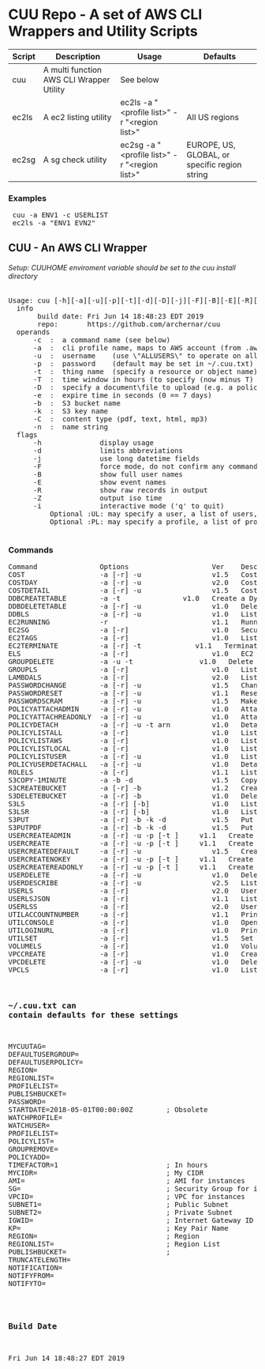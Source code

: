 # CUU Repo - A set of AWS CLI Wrappers and Utility Scripts
Script | Description | Usage | Defaults
------ | ----------- | ----- | --------
cuu | A multi function AWS CLI Wrapper Utility | See below
ec2ls | A ec2 listing utility | ec2ls -a "\<profile list\>" -r "\<region list\>" | All US regions
ec2sg | A sg check utility | ec2sg -a "\<profile list\>" -r "\<region list\>" | EUROPE, US, GLOBAL, or specific region string
### Examples
<pre>
 cuu -a ENV1 -c USERLIST
 ec2ls -a "ENV1 EVN2"
</pre>
 
## CUU - An AWS CLI Wrapper
###### Setup:  CUUHOME enviroment variable should be set to the cuu install directory
<pre>
Usage: cuu [-h][-a][-u][-p][-t][-d][-D][-j][-F][-B][-E][-R][-Z][-i][-c][-e]
  info
       build date: Fri Jun 14 18:48:23 EDT 2019
       repo:       https://github.com/archernar/cuu
  operands
      -c  <operand>:  a command name (see below)
      -a  <operand>:  cli profile name, maps to AWS account (from .aws/config)
      -u  <operand>:  username    (use \"ALLUSERS\" to operate on all users)
      -p  <operand>:  password    (default may be set in ~/.cuu.txt)
      -t  <operand>:  thing name  (specify a resource or object name)
      -T  <operand>:  time window in hours (to specify (now minus T) to now)
      -D  <operand>:  specify a document\file to upload (e.g. a policy document)
      -e  <operand>:  expire time in seconds (0 == 7 days)
      -b  <operand>:  S3 bucket name
      -k  <operand>:  S3 key name
      -C  <operand>:  content type (pdf, text, html, mp3)
      -n  <operand>:  name string
  flags
      -h              display usage
      -d              limits abbreviations
      -j              use long datetime fields
      -F              force mode, do not confirm any command
      -B              show full user names
      -E              show event names
      -R              show raw records in output
      -Z              output iso time
      -i              interactive mode ('q' to quit)
          Optional :UL: may specify a user, a list of users, a file, or the keyword ALLUSERS
          Optional :PL: may specify a profile, a list of profiles, or the special keyword ALLPROFILES
 
</pre>
### Commands  
<pre>
Command               Options                    Ver    Description                                   Aliases
COST                  -a [-r] -u                 v1.5   Cost report                                   -
COSTDAY               -a [-r] -u                 v2.0   Cost report last month to today (gnuplot)     -
COSTDETAIL            -a [-r] -u                 v1.5   Cost detail report                            -
DDBCREATETABLE        -a -t <table>              v1.0   Create a DynamoDB table                       -
DDBDELETETABLE        -a [-r] -u                 v1.0   Delete DynamoDB table                         -
DDBLS                 -a [-r] -u                 v1.0   List DynamoDB tables                          DDBLIST 
EC2RUNNING            -r                         v1.1   Running EC2 Instances                         RUNNING 
EC2SG                 -a [-r]                    v1.0   Security Group Detail Report                  -
EC2TAGS               -a [-r]                    v1.0   List EC2 Tags                                 ECT 
EC2TERMINATE          -a [-r] -t <id>            v1.1   Terminate Instance                            -
ELS                   -a [-r]                    v1.0   EC2 List with CPU Utilization                 ECPU ECPULS 
GROUPDELETE           -a -u -t <g>               v1.0   Delete group from profile by group name       -
GROUPLS               -a [-r]                    v1.0   List groups in profile                        GROUPLIST LISTGROUPS 
LAMBDALS              -a [-r]                    v2.0   List Lambda Functions                         LAMBDATLIST 
PASSWORDCHANGE        -a [-r] -u                 v1.5   Change a users password (given pword)         CHANGEPASSWORD 
PASSWORDRESET         -a [-r] -u                 v1.1   Reset useir password to a random password     RESET PASSWORD 
PASSWORDSCRAM         -a [-r] -u                 v1.5   Make a users password unknown                 SCRAMPASSWORD SCRAM 
POLICYATTACHADMIN     -a [-r] -u                 v1.0   Attach admin policy to user                   ADMINACCESS 
POLICYATTACHREADONLY  -a [-r] -u                 v1.0   Attach readonly policy to user                READONLYACCESS 
POLICYDETACH          -a [-r] -u -t arn          v1.0   Detach policy from user                       -
POLICYLISTALL         -a [-r]                    v1.0   List all policies                             LISTALLPOLICIES POLICYLS 
POLICYLISTAWS         -a [-r]                    v1.0   List all AWS policies                         LISTAWSPOLICIES 
POLICYLISTLOCAL       -a [-r]                    v1.0   List local policies                           LISTLOCALPOLICIES 
POLICYLISTUSER        -a [-r] -u                 v1.0   List policies atttached to user               LISTUSERPOLICIES 
POLICYUSERDETACHALL   -a [-r] -u                 v1.0   Detach all policies from user                 DETACHUSERPOLICIES 
ROLELS                -a [-r]                    v1.1   List Roles                                    ROLESLIST LISTROLES 
S3COPY-1MINUTE        -a -b -d                   v1.5   Copy Document to S3, Expires in 1 Minute      S3C1M 
S3CREATEBUCKET        -a [-r] -b                 v1.2   Create S3 Bucket                              S3CB 
S3DELETEBUCKET        -a [-r] -b                 v1.0   Delete S3 Bucket                              S3RB 
S3LS                  -a [-r] [-b]               v1.0   List S3                                       S3LIST LB 
S3LSR                 -a [-r] [-b]               v1.0   List S3 (recursive)                           S3LISTR LBR 
S3PUT                 -a [-r] -b -k -d           v1.5   Put S3 Object                                 -
S3PUTPDF              -a [-r] -b -k -d           v1.5   Put S3 PDF Object                             -
USERCREATEADMIN       -a [-r] -u -p [-t <g>]     v1.1   Create admin user                             CREATEADMINUSER 
USERCREATE            -a [-r] -u -p [-t <g>]     v1.1   Create a user and assign access keys          CREATEUSER 
USERCREATEDEFAULT     -a [-r] -u                 v1.5   Create a user with default settings           CREATEDEFAULTUSER CDU 
USERCREATENOKEY       -a [-r] -u -p [-t <g>]     v1.1   Create user with no access keys               CREATEUSERNOKEY 
USERCREATEREADONLY    -a [-r] -u -p [-t <g>]     v1.1   Create readonly user                          CREATEREADONLYUSER 
USERDELETE            -a [-r] -u                 v1.0   Delete user                                   DELETEUSER 
USERDESCRIBE          -a [-r] -u                 v2.5   List groups & policies a/w user or userlist   DESCRIBEUSERS DU 
USERLS                -a [-r]                    v2.0   User listing                                  USERLIST LISTUSERS LU 
USERLSJSON            -a [-r]                    v1.1   List users (json format)                      USERLISTJSON LUJ 
USERLSS               -a [-r]                    v2.0   User listing in simple format                 LUS 
UTILACCOUNTNUMBER     -a [-r]                    v1.1   Print account number                          ACCOUNTNUMBER 
UTILCONSOLE           -a [-r]                    v1.0   Open AWS Console                              CONSOLE 
UTILOGINURL           -a [-r]                    v1.0   Print console login URL                       LOGINURL LOGIN 
UTILSET               -a [-r]                    v1.5   Set & show config/env variables               SET 
VOLUMELS              -a [-r]                    v1.0   Volume List                                   VOLLS 
VPCCREATE             -a [-r]                    v1.0   Create a Two Subnet VPC                       CREATEVPC-2SUBNETS 
VPCDELETE             -a [-r] -u                 v1.0   Delete VPC                                    DELETEVPC 
VPCLS                 -a [-r]                    v1.0   List VPCs                                     -
</pre>
### ~/.cuu.txt can contain defaults for these settings
<pre>
MYCUUTAG=
DEFAULTUSERGROUP=
DEFAULTUSERPOLICY=
REGION=
REGIONLIST=
PROFILELIST=
PUBLISHBUCKET=
PASSWORD=
STARTDATE=2018-05-01T00:00:00Z        ; Obsolete
WATCHPROFILE=
WATCHUSER=
PROFILELIST=
POLICYLIST=
GROUPREMOVE=
POLICYADD=
TIMEFACTOR=1                          ; In hours
MYCIDR=                               ; My CIDR
AMI=                                  ; AMI for instances
SG=                                   ; Security Group for instances
VPCID=                                ; VPC for instances
SUBNET1=                              ; Public Subnet
SUBNET2=                              ; Private Subnet
IGWID=                                ; Internet Gateway ID
KP=                                   ; Key Pair Name
REGION=                               ; Region
REGIONLIST=                           ; Region List
PUBLISHBUCKET=                        ; 
TRUNCATELENGTH=
NOTIFICATION=
NOTIFYFROM=
NOTIFYTO=
</pre>
### Build Date
<pre>
Fri Jun 14 18:48:27 EDT 2019
</pre>
